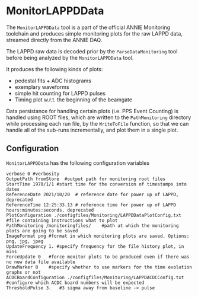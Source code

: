 # MonitorLAPPDData

The `MonitorLAPPDData` tool is a part of the official ANNIE Monitoring toolchain and produces simple monitoring plots for the raw LAPPD data, streamed directly from the ANNIE DAQ.

The LAPPD raw data is decoded prior by the `ParseDataMonitoring` tool before being analyzed by the `MonitorLAPPDData` tool.

It produces the following kinds of plots:
* pedestal fits + ADC histograms
* exemplary waveforms
* simple hit counting for LAPPD pulses
* Timing plot w.r.t. the beginning of the beamgate

Data persistance for handling certain plots (i.e. PPS Event Counting) is handled using ROOT files, which are written to the `PathMonitoring` directory while processing each run file, by the `WriteToFile` function, so that we can handle all of the sub-runs incrementally, and plot them in a single plot.

## Configuration

`MonitorLAPPDData` has the following configuration variables

```
verbose 0 #verbosity
OutputPath fromStore  #output path for monitoring root files
StartTime 1970/1/1 #start time for the conversion of timestamps into dates
ReferenceDate 2021/10/20  # reference date for power up of LAPPD, deprecated
ReferenceTime 12:25:33.13 # reference time for power up of LAPPD hours:minutes:seconds, deprecated
PlotConfiguration ./configfiles/Monitoring/LAPPDDataPlotConfig.txt #file containing instructions what to plot
PathMonitoring /monitoringfiles/	#path at which the monitoring plots are going to be saved
ImageFormat png	#format in which monitoring plots are saved. Options: png, jpg, jpeg
UpdateFrequency 1. #specify frequency for the file history plot, in mins
ForceUpdate 0	#force monitor plots to be produced even if there was no new data file available
DrawMarker 0	#specify whether to use markers for the time evolution graphs or not
ACDCBoardConfiguration ./configfiles/Monitoring/LAPPDACDCConfig.txt #configure which ACDC board numbers will be expected
ThresholdPulse 3.	#3 sigma away from baseline -> pulse
```
